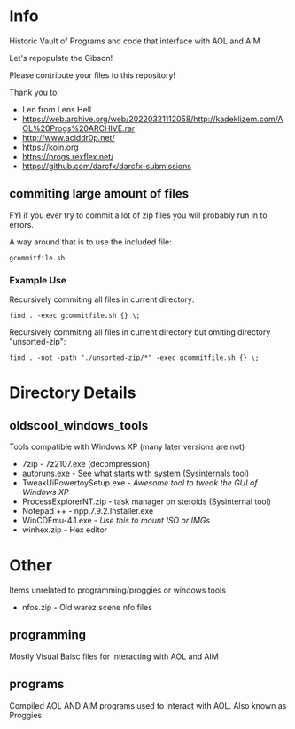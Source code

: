 # Info
Historic Vault of Programs and code that interface with AOL and AIM

Let's repopulate the Gibson!

Please contribute your files to this repository!

Thank you to:
* Len from Lens Hell
* https://web.archive.org/web/20220321112058/http://kadeklizem.com/AOL%20Progs%20ARCHIVE.rar
* http://www.aciddr0p.net/
* https://koin.org
* https://progs.rexflex.net/
* https://github.com/darcfx/darcfx-submissions

## commiting large amount of files

FYI if you ever try to commit a lot of zip files you will probably run in to errors.

A way around that is to use the included file:
```
gcommitfile.sh
```

### Example Use
Recursively commiting all files in current directory:

```
find . -exec gcommitfile.sh {} \;
```

Recursively commiting all files in current directory but omiting directory "unsorted-zip":

```
find . -not -path "./unsorted-zip/*" -exec gcommitfile.sh {} \;
```


# Directory Details

## oldscool_windows_tools
Tools compatible with Windows XP (many later versions are not)

* 7zip - 7z2107.exe (decompression)
* autoruns.exe - See what starts with system (Sysinternals tool)
* TweakUiPowertoySetup.exe - *Awesome tool to tweak the GUI of Windows XP*
* ProcessExplorerNT.zip - task manager on steroids (Sysinternal tool)
* Notepad ++ - npp.7.9.2.Installer.exe
* WinCDEmu-4.1.exe - *Use this to mount ISO or IMGs*
* winhex.zip - Hex editor

# Other
Items unrelated to programming/proggies or windows tools

* nfos.zip - Old warez scene nfo files

## programming

Mostly Visual Baisc files for interacting with AOL and AIM

## programs
Compiled AOL AND AIM programs used to interact with AOL.  Also known as Proggies.

